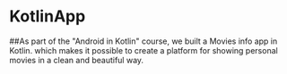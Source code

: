 # KotlinApp
##As part of the "Android in Kotlin" course, we built a Movies info app in Kotlin. which makes it possible to create a platform for showing personal movies in a clean and beautiful way.
